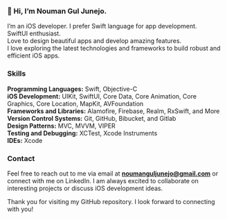 
### 👋 Hi, I’m Nouman Gul Junejo.
I’m an iOS developer. I prefer Swift language for app development. <br>
SwiftUI enthusiast. <br>
Love to design beautiful apps and develop amazing features. <br>
I love exploring the latest technologies and frameworks to build robust and efficient iOS apps. <br>

### Skills <br>
**Programming Languages:** Swift, Objective-C <br>
**iOS Development:** UIKit, SwiftUI, Core Data, Core Animation, Core Graphics, Core Location, MapKit, AVFoundation <br>
**Frameworks and Libraries:** Alamofire, Firebase, Realm, RxSwift, and More <br>
**Version Control Systems:** Git, GitHub, Bibucket, and Gitlab <br>
**Design Patterns:** MVC, MVVM, VIPER <br>
**Testing and Debugging:** XCTest, Xcode Instruments <br>
**IDEs:** Xcode <br>


### Contact
Feel free to reach out to me via email at **noumanguljunejo@gmail.com** or connect with me on LinkedIn. I am always excited to collaborate on interesting projects or discuss iOS development ideas.

Thank you for visiting my GitHub repository. I look forward to connecting with you!
<!--
**Nomi-ngj/Nomi-ngj** is a ✨ _special_ ✨ repository because its `README.md` (this file) appears on your GitHub profile.

Here are some ideas to get you started:

- 🔭 I’m currently working on ...
- 🌱 I’m currently learning ...
- 👯 I’m looking to collaborate on ...
- 🤔 I’m looking for help with ...
- 💬 Ask me about ...
- 📫 How to reach me: ...
- 😄 Pronouns: ...
- ⚡ Fun fact: ...
-->
